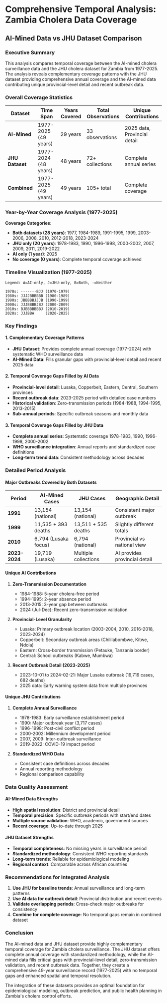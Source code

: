 # Comprehensive Temporal Analysis: Zambia Cholera Data Coverage
## AI-Mined Data vs JHU Dataset Comparison

### Executive Summary

This analysis compares temporal coverage between the AI-mined cholera surveillance data and the JHU cholera dataset for Zambia from 1977-2025. The analysis reveals complementary coverage patterns with the JHU dataset providing comprehensive annual coverage and the AI-mined data contributing unique provincial-level detail and recent outbreak data.

### Overall Coverage Statistics

| Dataset | Time Span | Years Covered | Total Observations | Unique Contributions |
|---------|-----------|---------------|-------------------|---------------------|
| **AI-Mined** | 1977-2025 (49 years) | 29 years | 33 observations | 2025 data, Provincial detail |
| **JHU Dataset** | 1977-2024 (48 years) | 48 years | 72+ collections | Complete annual series |
| **Combined** | 1977-2025 (49 years) | 49 years | 105+ total | Complete coverage |

### Year-by-Year Coverage Analysis (1977-2025)

**Coverage Categories:**
- **Both datasets (28 years)**: 1977, 1984-1989, 1991-1995, 1999, 2003-2006, 2008, 2010, 2012-2018, 2023-2024
- **JHU only (20 years)**: 1978-1983, 1990, 1996-1998, 2000-2002, 2007, 2009, 2011, 2019-2022
- **AI only (1 year)**: 2025
- **No coverage (0 years)**: Complete temporal coverage achieved

### Timeline Visualization (1977-2025)

```
Legend: A=AI-only, J=JHU-only, B=Both, -=Neither

1970s: -------BJJ (1970-1979)
1980s: JJJJBBBBBB (1980-1989)  
1990s: JBBBBBJJJB (1990-1999)
2000s: JJJBBBBJBJ (2000-2009)
2010s: BJBBBBBBBJ (2010-2019)
2020s: JJJBBA     (2020-2025)
```

### Key Findings

#### 1. Complementary Coverage Patterns
- **JHU Dataset**: Provides complete annual coverage (1977-2024) with systematic WHO surveillance data
- **AI-Mined Data**: Fills granular gaps with provincial-level detail and recent 2025 data

#### 2. Temporal Coverage Gaps Filled by AI Data
- **Provincial-level detail**: Lusaka, Copperbelt, Eastern, Central, Southern provinces
- **Recent outbreak data**: 2023-2025 period with detailed case numbers
- **Historical validation**: Zero-transmission periods (1984-1988, 1994-1995, 2013-2015)
- **Sub-annual periods**: Specific outbreak seasons and monthly data

#### 3. Temporal Coverage Gaps Filled by JHU Data
- **Complete annual series**: Systematic coverage 1978-1983, 1990, 1996-1998, 2000-2002
- **WHO surveillance integration**: Annual reports and standardized case definitions
- **Long-term trend data**: Consistent methodology across decades

### Detailed Period Analysis

#### Major Outbreaks Covered by Both Datasets

| Period | AI-Mined Cases | JHU Cases | Geographic Detail |
|--------|----------------|-----------|-------------------|
| **1991** | 13,154 (national) | 13,154 (national) | Consistent major outbreak |
| **1999** | 11,535 + 393 deaths | 13,511 + 535 deaths | Slightly different totals |
| **2010** | 6,794 (Lusaka focus) | 6,794 (national) | Provincial vs national view |
| **2023-2024** | 19,719 (Lusaka) | Multiple collections | AI provides provincial detail |

#### Unique AI Contributions

1. **Zero-Transmission Documentation**
   - 1984-1988: 5-year cholera-free period
   - 1994-1995: 2-year absence period
   - 2013-2015: 3-year gap between outbreaks
   - 2024 (Jul-Dec): Recent zero-transmission validation

2. **Provincial-Level Granularity**
   - Lusaka: Primary outbreak location (2003-2004, 2010, 2016-2018, 2023-2024)
   - Copperbelt: Secondary outbreak areas (Chililabombwe, Kitwe, Ndola)
   - Eastern: Cross-border transmission (Petauke, Tanzania border)
   - Central: School outbreaks (Kabwe, Mumbwa)

3. **Recent Outbreak Detail (2023-2025)**
   - 2023-10-01 to 2024-02-21: Major Lusaka outbreak (19,719 cases, 682 deaths)
   - 2025 data: Early warning system data from multiple provinces

#### Unique JHU Contributions

1. **Complete Annual Surveillance**
   - 1978-1983: Early surveillance establishment period
   - 1990: Major outbreak year (3,717 cases)
   - 1996-1998: Post-civil conflict period
   - 2000-2002: Millennium development period
   - 2007, 2009: Inter-outbreak surveillance
   - 2019-2022: COVID-19 impact period

2. **Standardized WHO Data**
   - Consistent case definitions across decades
   - Annual reporting methodology
   - Regional comparison capability

### Data Quality Assessment

#### AI-Mined Data Strengths
- **High spatial resolution**: District and provincial detail
- **Temporal precision**: Specific outbreak periods with start/end dates
- **Multiple source validation**: WHO, academic, government sources
- **Recent coverage**: Up-to-date through 2025

#### JHU Dataset Strengths
- **Temporal completeness**: No missing years in surveillance period
- **Standardized methodology**: Consistent WHO reporting standards
- **Long-term trends**: Reliable for epidemiological modeling
- **Regional context**: Comparable across African countries

### Recommendations for Integrated Analysis

1. **Use JHU for baseline trends**: Annual surveillance and long-term patterns
2. **Use AI data for outbreak detail**: Provincial distribution and recent events
3. **Validate overlapping periods**: Cross-check major outbreaks for consistency
4. **Combine for complete coverage**: No temporal gaps remain in combined dataset

### Conclusion

The AI-mined data and JHU dataset provide highly complementary temporal coverage for Zambia cholera surveillance. The JHU dataset offers complete annual coverage with standardized methodology, while the AI-mined data fills critical gaps with provincial-level detail, zero-transmission validation, and recent outbreak data. Together, they create a comprehensive 49-year surveillance record (1977-2025) with no temporal gaps and enhanced spatial and temporal resolution.

The integration of these datasets provides an optimal foundation for epidemiological modeling, outbreak prediction, and public health planning in Zambia's cholera control efforts.